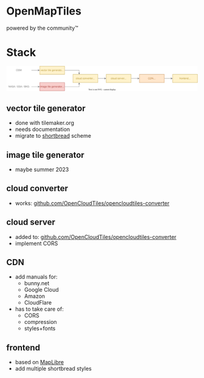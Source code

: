 # OpenMapTiles

powered by the community™

# Stack

<p align="center"><img src="assets/stack.svg?raw=true"></p>

## vector tile generator

- done with tilemaker.org
- needs documentation
- migrate to [shortbread]("https://shortbread.geofabrik.de) scheme

## image tile generator

- maybe summer 2023

## cloud converter

- works: [github.com/OpenCloudTiles/opencloudtiles-converter](https://github.com/OpenCloudTiles/opencloudtiles-converter)

## cloud server

- added to: [github.com/OpenCloudTiles/opencloudtiles-converter](https://github.com/OpenCloudTiles/opencloudtiles-converter)
- implement CORS

## CDN

- add manuals for:
  - bunny.net
  - Google Cloud
  - Amazon
  - CloudFlare
- has to take care of:
  - CORS
  - compression
  - styles+fonts

## frontend

- based on [MapLibre](https://github.com/maplibre/maplibre-gl-js)
- add multiple shortbread styles
